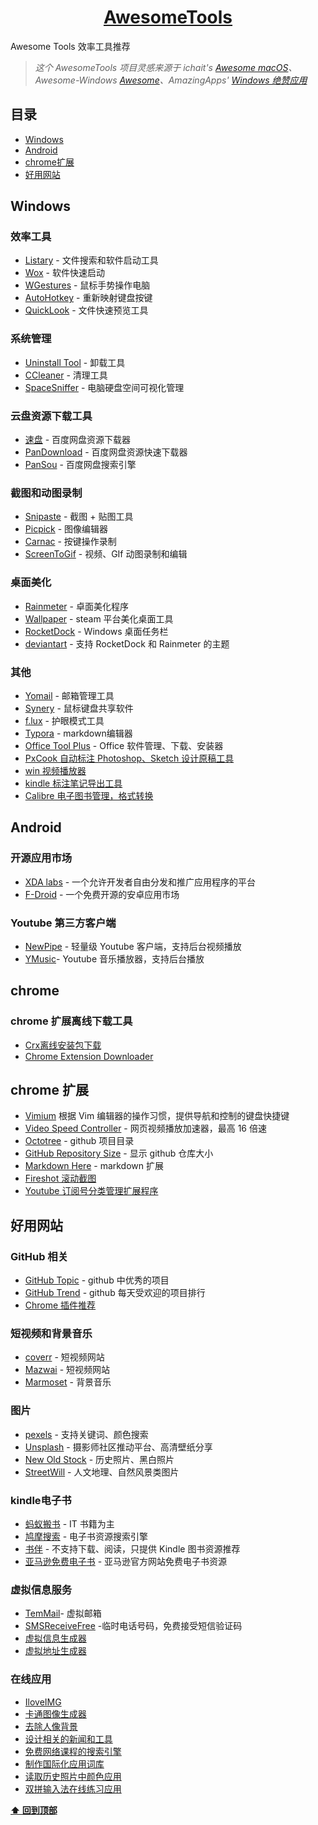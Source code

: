 <div align="center">
  <h1>
    <a href="http://byodian.site/nav.html">AwesomeTools</a>
  </h1>
</div>

Awesome Tools 效率工具推荐

> *这个 AwesomeTools 项目灵感来源于 ichait's [Awesome macOS](https://github.com/iCHAIT/awesome-macOS "Awesome macOS")、Awesome-Windows [Awesome](https://github.com/Awesome-Windows/Awesome.git)、AmazingApps' [Windows 绝赞应用](https://amazing-apps.gitbook.io/windows-apps-that-amaze-us/zh-cn)*

## 目录

- [Windows](#windows)
- [Android](#android)
- [chrome扩展](#chrome)
- [好用网站](#好用网站)

## Windows

### 效率工具
- [Listary][listary] - 文件搜索和软件启动工具 
- [Wox][wox] - 软件快速启动 
- [WGestures][WGestures] - 鼠标手势操作电脑 
- [AutoHotkey][AutoHotkey] - 重新映射键盘按键
- [QuickLook][QuickLook] - 文件快速预览工具  

### 系统管理
- [Uninstall Tool][uninstall tool] - 卸载工具
- [CCleaner][ccleaner] - 清理工具
- [SpaceSniffer][spacesniffer] - 电脑硬盘空间可视化管理

### 云盘资源下载工具
- [速盘][速盘] - 百度网盘资源下载器 
- [PanDownload][pandownload] - 百度网盘资源快速下载器
- [PanSou][pansou] - 百度网盘搜索引擎

### 截图和动图录制
- [Snipaste][snipaste] - 截图 + 贴图工具  
- [Picpick][pickpick] - 图像编辑器
- [Carnac][carnac] - 按键操作录制
- [ScreenToGif][screentogif] - 视频、GIf 动图录制和编辑 

### 桌面美化
- [Rainmeter][rainmeter] - 卓面美化程序
- [Wallpaper][wallpaper] - steam 平台美化桌面工具
- [RocketDock][rocketdock] - Windows 桌面任务栏
- [deviantart][deviantart] - 支持 RocketDock 和 Rainmeter 的主题

### 其他
- [Yomail][yomail] - 邮箱管理工具
- [Synery][synery] - 鼠标键盘共享软件
- [f.lux][f.lux] - 护眼模式工具
- [Typora][Typora] - markdown编辑器
- [Office Tool Plus][otoolplus]  - Office 软件管理、下载、安装器
- [PxCook 自动标注 Photoshop、Sketch 设计原稿工具][pxcook]
- [win 视频播放器][potplayer]
- [kindle 标注笔记导出工具][knotes]
- [Calibre 电子图书管理，格式转换][calibre]

## Android 

### 开源应用市场
- [XDA labs][xda] - 一个允许开发者自由分发和推广应用程序的平台
- [F-Droid][f-droid] - 一个免费开源的安卓应用市场

 ### Youtube 第三方客户端
 - [NewPipe][newpipe] - 轻量级 Youtube 客户端，支持后台视频播放
 - [YMusic][ymusic]- Youtube 音乐播放器，支持后台播放

## chrome
### chrome 扩展离线下载工具

- [Crx离线安装包下载][Crx]
- [Chrome Extension Downloader][Chrome Extension Downloader]

## chrome 扩展
- [Vimium][Vimium] 根据 Vim 编辑器的操作习惯，提供导航和控制的键盘快捷键
- [Video Speed Controller][Video Speed] - 网页视频播放加速器，最高 16 倍速
- [Octotree][Octotree] - github 项目目录
- [GitHub Repository Size][gitsize] - 显示 github 仓库大小
- [Markdown Here][Markdownh] - markdown 扩展
- [Fireshot 滚动截图][fireshot]
- [Youtube 订阅号分类管理扩展程序][yousb]

## 好用网站

### GitHub 相关

- [GitHub Topic][GitHub Topic] - github 中优秀的项目
- [GitHub Trend][GitHub Trend] - github 每天受欢迎的项目排行
- [Chrome 插件推荐][chromeapp]

### 短视频和背景音乐
- [coverr][coverr] - 短视频网站
- [Mazwai][Mazwai] -  短视频网站
- [Marmoset][Marmoset] -  背景音乐

### 图片
- [pexels][pexels] -  支持关键词、颜色搜索
- [Unsplash][Unsplash] -  摄影师社区推动平台、高清壁纸分享
- [New Old Stock][New Old Stock] -  历史照片、黑白照片
- [StreetWill][StreetWill] -  人文地理、自然风景类图片

### kindle电子书
- [蚂蚁搬书][蚂蚁搬书] -  IT 书籍为主
- [鸠摩搜索][鸠摩搜索] - 电子书资源搜索引擎
- [书伴][书伴] - 不支持下载、阅读，只提供 Kindle 图书资源推荐
- [亚马逊免费电子书][亚马逊免费电子书] - 亚马逊官方网站免费电子书资源

### 虚拟信息服务
- [TemMail][TemMail]- 虚拟邮箱
- [SMSReceiveFree][SMSReceiveFree] -临时电话号码，免费接受短信验证码
- [虚拟信息生成器 ][fakename]
- [虚拟地址生成器 ][fakeaddress]

### 在线应用

- [IloveIMG][iloveimg] 
- [卡通图像生成器][卡通]
- [去除人像背景][remove]
- [设计相关的新闻和工具][prototypr]
- [免费网络课程的搜索引擎][classcentral]
- [制作国际化应用词库][i18ns]
- [读取历史照片中颜色应用][colorleap]
- [双拼输入法在线练习应用][sp]

**[⬆ 回到顶部](#windows)**

[listary]: https://www.listary.com/
[wox]: http://www.wox.one/
[WGestures]:http://www.yingdev.com/projects/wgestures
[AutoHotkey]:https://www.autohotkey.com/
[QuickLook]:https://pooi.moe/QuickLook/?utm_source=www.appinn.com
[deviantart]:https://www.deviantart.com/
[uninstall tool]:https://www.crystalidea.com/uninstall-tool
[ccleaner]:https://www.ccleaner.com/
[spacesniffer]:http://www.uderzo.it/main_products/space_sniffer/index.html
[速盘]:https://www.speedpan.com/
[pandownload]:http://pandownload.com/
[pansou]:http://www.pansou.com/
[snipaste]:https://www.snipaste.com/
[pickpick]:https://picpick.app/zh/
[carnac]:http://code52.org/carnac/
[screentogif]:https://www.screentogif.com/?l=zh_cn
[otoolplus]:https://otp.landian.la/zh-cn/
[rocketdock]:https://rocketdock.en.softonic.com/
[wallpaper]:https://store.steampowered.com/app/431960/Wallpaper_Engine/
[rainmeter]:https://www.rainmeter.net/
[f.lux]:https://justgetflux.com/
[synery]:https://symless.com/synergy
[yomail]:http://www.nextechat.com/
[ymusic]:https://ymusic.io/ 
[newpipe]:https://f-droid.org/en/packages/org.schabi.newpipe/
[f-droid]:https://f-droid.org/en/
[xda]:https://labs.xda-developers.com/
[Crx]:http://yurl.sinaapp.com/crx.php
[Chrome Extension Downloader]:https://chrome-extension-downloader.com/
[gitsize]:https://chrome.google.com/webstore/detail/github-repository-size/apnjnioapinblneaedefcnopcjepgkci?hl=zh-CN
[Octotree]:https://chrome.google.com/webstore/detail/octotree/bkhaagjahfmjljalopjnoealnfndnagc/related?hl=zh-CN
[Video Speed]:https://github.com/igrigorik/videospeed
[Vimium]:http://vimium.github.io/
[Markdownh]:https://markdown-here.com/ 
[Bear]:https://bear.app/ 
[Typora]:https://www.typora.io/ 
[GitHub Trend]:https://github.com/trending
[GitHub Topic]:https://github.com/topics
[Adobe Spark]:https://spark.adobe.com/sp/
[Pexels Videos]:https://videos.pexels.com/
[Mazwai]:http://mazwai.com/#/
[Marmoset]:https://www.marmosetmusic.com/
[StreetWill]:http://streetwill.co/
[New Old Stock]:https://nos.twnsnd.co/
[Unsplash]:https://unsplash.com/
[pexels]:https://www.pexels.com/
[艾维商城]:https://www.aiviy.com/
[胡萝卜周博客]:http://www.carrotchou.blog/
[stardock]:https://www.stardock.com/ 
[itellyou]:https://msdn.itellyou.cn/ 
[SourceForge]:https://sourceforge.net/ 
[NTWind Software]:https://www.ntwind.com/
[Softonic]:https://en.softonic.com/
[Twilio]:https://www.twilio.com/docs/
[SMSReceiveFree]:https://smsreceivefree.com/
[TemMail]:https://temp-mail.org/ 
[亚马逊免费电子书]:http://t.cn/RkPrzFb
[书伴]:https://bookfere.com/ebook
[鸠摩搜索]:https://www.jiumodiary.com/
[鸠摩搜索]:https://www.jiumodiary.com/
[蚂蚁搬书]:http://book.mybanshu.win/
[coverr]: https://coverr.co/
[iloveimg]: https://www.iloveimg.com/zh-cn
[yousb]:https://yousub.info/
[fireshot]: https://getfireshot.com/
[chromeapp]:https://github.com/zhaoolee/ChromeAppHeroes
[fakeaddress]:https://www.fakeaddressgenerator.com/
[fakename]:https://www.fakenamegenerator.com/
[sp]:https://sp.linci.co/
[calibre]:https://calibre-ebook.com/
[Knotes]:https://knotesapp.cn/
[potplayer]: http://potplayer.daum.net/?lang=zh_CN
[pxcook]:https://www.fancynode.com.cn/pxcook
[colorleap]:https://colorleap.app/home
[i18ns]:https://i18ns.com/zh/index.html
[classcentral]:https://www.classcentral.com/
[prototypr]:https://www.prototypr.io/home/
[remove]:https://www.remove.bg/
[卡通]:https://getavataaars.com/